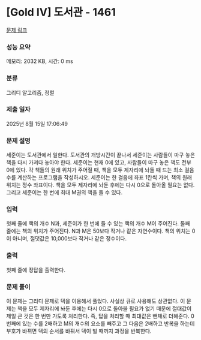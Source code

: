 # [Gold IV] 도서관 - 1461 

[문제 링크](https://www.acmicpc.net/problem/1461) 

### 성능 요약

메모리: 2032 KB, 시간: 0 ms

### 분류

그리디 알고리즘, 정렬

### 제출 일자

2025년 8월 15일 17:06:49

### 문제 설명

<p>세준이는 도서관에서 일한다. 도서관의 개방시간이 끝나서 세준이는 사람들이 마구 놓은 책을 다시 가져다 놓아야 한다. 세준이는 현재 0에 있고, 사람들이 마구 놓은 책도 전부 0에 있다. 각 책들의 원래 위치가 주어질 때, 책을 모두 제자리에 놔둘 때 드는 최소 걸음 수를 계산하는 프로그램을 작성하시오. 세준이는 한 걸음에 좌표 1칸씩 가며, 책의 원래 위치는 정수 좌표이다. 책을 모두 제자리에 놔둔 후에는 다시 0으로 돌아올 필요는 없다. 그리고 세준이는 한 번에 최대 M권의 책을 들 수 있다.</p>

### 입력 

 <p>첫째 줄에 책의 개수 N과, 세준이가 한 번에 들 수 있는 책의 개수 M이 주어진다. 둘째 줄에는 책의 위치가 주어진다. N과 M은 50보다 작거나 같은 자연수이다. 책의 위치는 0이 아니며, 절댓값은 10,000보다 작거나 같은 정수이다.</p>

### 출력 

 <p>첫째 줄에 정답을 출력한다.</p>

### 문제 풀이 
 <p>이 문제는 그리디 문제로 덱을 이용해서 풀었다. 사실상 큐로 사용해도 상관없다. 이 문제는 책을 모두 제자리에 놔둔 후에는 다시 0으로 돌아올 필요가 없기 때문에 절대값이 제일 큰 것은 한 번만 가도록 처리한다. 즉, 답을 처리할 때 최대값은 뺀채로 더해준다. 0번째에 있는 수를 2배하고 M의 개수의 요소를 빼주고 그 다음은 2배하고 반복을 하는데 부호가 바뀌면 덱의 순서를 바꿔서 덱이 빌 때까지 과정을 반복한다.</p>

